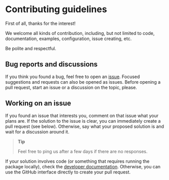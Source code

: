 # Contributing guidelines

First of all, thanks for the interest!

We welcome all kinds of contribution, including, but not limited to code, documentation, examples, configuration, issue creating, etc.

Be polite and respectful.

## Bug reports and discussions

If you think you found a bug, feel free to open an [issue](https://github.com/TulipaEnergy/MGA.jl/issues).
Focused suggestions and requests can also be opened as issues.
Before opening a pull request, start an issue or a discussion on the topic, please.

## Working on an issue

If you found an issue that interests you, comment on that issue what your plans are.
If the solution to the issue is clear, you can immediately create a pull request (see below).
Otherwise, say what your proposed solution is and wait for a discussion around it.

> **Tip**
>
> Feel free to ping us after a few days if there are no responses.

If your solution involves code (or something that requires running the package locally), check the [developer documentation](developer.md).
Otherwise, you can use the GitHub interface directly to create your pull request.
